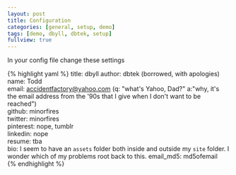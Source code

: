 ```yaml
---
layout: post
title: Configuration
categories: [general, setup, demo]
tags: [demo, dbyll, dbtek, setup]
fullview: true
---
```


In your config file change these settings

{% highlight yaml %}
title: dbyll
author: dbtek (borrowed, with apologies)
  name: Todd  
  email: accidentfactory@yahoo.com (q: "what's Yahoo, Dad?" a:"why, it's the email address from the '90s that I give when I don't want to be reached")  
  github: minorfires  
  twitter: minorfires  
  pinterest: nope, tumblr  
  linkedin: nope  
  resume: tba  
  bio: I seem to have an `assets` folder both inside and outside my `site` folder. I wonder which of my problems root back to this.
  email_md5: md5ofemail  
{% endhighlight %}